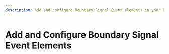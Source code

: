 ```yaml
---
description: Add and configure Boundary Signal Event elements in your Process model.
---
```


# Add and Configure Boundary Signal Event Elements

